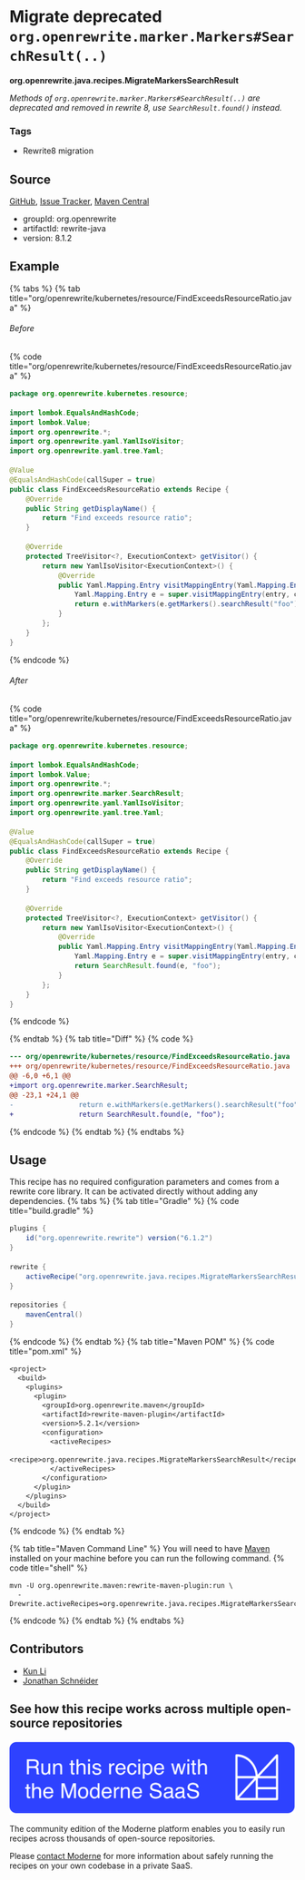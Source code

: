 # Migrate deprecated `org.openrewrite.marker.Markers#SearchResult(..)`

**org.openrewrite.java.recipes.MigrateMarkersSearchResult**

_Methods of `org.openrewrite.marker.Markers#SearchResult(..)` are deprecated and removed in rewrite 8, use `SearchResult.found()` instead._

### Tags

* Rewrite8 migration

## Source

[GitHub](https://github.com/openrewrite/rewrite/blob/main/rewrite-java/src/main/java/org/openrewrite/java/recipes/MigrateMarkersSearchResult.java), [Issue Tracker](https://github.com/openrewrite/rewrite/issues), [Maven Central](https://central.sonatype.com/artifact/org.openrewrite/rewrite-java/8.1.2/jar)

* groupId: org.openrewrite
* artifactId: rewrite-java
* version: 8.1.2

## Example


{% tabs %}
{% tab title="org/openrewrite/kubernetes/resource/FindExceedsResourceRatio.java" %}

###### Before
{% code title="org/openrewrite/kubernetes/resource/FindExceedsResourceRatio.java" %}
```java
package org.openrewrite.kubernetes.resource;

import lombok.EqualsAndHashCode;
import lombok.Value;
import org.openrewrite.*;
import org.openrewrite.yaml.YamlIsoVisitor;
import org.openrewrite.yaml.tree.Yaml;

@Value
@EqualsAndHashCode(callSuper = true)
public class FindExceedsResourceRatio extends Recipe {
    @Override
    public String getDisplayName() {
        return "Find exceeds resource ratio";
    }

    @Override
    protected TreeVisitor<?, ExecutionContext> getVisitor() {
        return new YamlIsoVisitor<ExecutionContext>() {
            @Override
            public Yaml.Mapping.Entry visitMappingEntry(Yaml.Mapping.Entry entry, ExecutionContext ctx) {
                Yaml.Mapping.Entry e = super.visitMappingEntry(entry, ctx);
                return e.withMarkers(e.getMarkers().searchResult("foo"));
            }
        };
    }
}
```
{% endcode %}

###### After
{% code title="org/openrewrite/kubernetes/resource/FindExceedsResourceRatio.java" %}
```java
package org.openrewrite.kubernetes.resource;

import lombok.EqualsAndHashCode;
import lombok.Value;
import org.openrewrite.*;
import org.openrewrite.marker.SearchResult;
import org.openrewrite.yaml.YamlIsoVisitor;
import org.openrewrite.yaml.tree.Yaml;

@Value
@EqualsAndHashCode(callSuper = true)
public class FindExceedsResourceRatio extends Recipe {
    @Override
    public String getDisplayName() {
        return "Find exceeds resource ratio";
    }

    @Override
    protected TreeVisitor<?, ExecutionContext> getVisitor() {
        return new YamlIsoVisitor<ExecutionContext>() {
            @Override
            public Yaml.Mapping.Entry visitMappingEntry(Yaml.Mapping.Entry entry, ExecutionContext ctx) {
                Yaml.Mapping.Entry e = super.visitMappingEntry(entry, ctx);
                return SearchResult.found(e, "foo");
            }
        };
    }
}
```
{% endcode %}

{% endtab %}
{% tab title="Diff" %}
{% code %}
```diff
--- org/openrewrite/kubernetes/resource/FindExceedsResourceRatio.java
+++ org/openrewrite/kubernetes/resource/FindExceedsResourceRatio.java
@@ -6,0 +6,1 @@
+import org.openrewrite.marker.SearchResult;
@@ -23,1 +24,1 @@
-                return e.withMarkers(e.getMarkers().searchResult("foo"));
+                return SearchResult.found(e, "foo");
```
{% endcode %}
{% endtab %}
{% endtabs %}


## Usage

This recipe has no required configuration parameters and comes from a rewrite core library. It can be activated directly without adding any dependencies.
{% tabs %}
{% tab title="Gradle" %}
{% code title="build.gradle" %}
```groovy
plugins {
    id("org.openrewrite.rewrite") version("6.1.2")
}

rewrite {
    activeRecipe("org.openrewrite.java.recipes.MigrateMarkersSearchResult")
}

repositories {
    mavenCentral()
}

```
{% endcode %}
{% endtab %}
{% tab title="Maven POM" %}
{% code title="pom.xml" %}
```markup
<project>
  <build>
    <plugins>
      <plugin>
        <groupId>org.openrewrite.maven</groupId>
        <artifactId>rewrite-maven-plugin</artifactId>
        <version>5.2.1</version>
        <configuration>
          <activeRecipes>
            <recipe>org.openrewrite.java.recipes.MigrateMarkersSearchResult</recipe>
          </activeRecipes>
        </configuration>
      </plugin>
    </plugins>
  </build>
</project>
```
{% endcode %}
{% endtab %}

{% tab title="Maven Command Line" %}
You will need to have [Maven](https://maven.apache.org/download.cgi) installed on your machine before you can run the following command.
{% code title="shell" %}
```shell
mvn -U org.openrewrite.maven:rewrite-maven-plugin:run \
  -Drewrite.activeRecipes=org.openrewrite.java.recipes.MigrateMarkersSearchResult
```
{% endcode %}
{% endtab %}
{% endtabs %}
## Contributors
* [Kun Li](kun@moderne.io)
* [Jonathan Schnéider](jkschneider@gmail.com)


## See how this recipe works across multiple open-source repositories

[![Moderne Link Image](/.gitbook/assets/ModerneRecipeButton.png)](https://public.moderne.io/recipes/org.openrewrite.java.recipes.MigrateMarkersSearchResult)

The community edition of the Moderne platform enables you to easily run recipes across thousands of open-source repositories.

Please [contact Moderne](https://moderne.io/product) for more information about safely running the recipes on your own codebase in a private SaaS.
